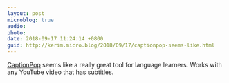 ```yaml
---
layout: post
microblog: true
audio: 
photo: 
date: 2018-09-17 11:24:14 +0800
guid: http://kerim.micro.blog/2018/09/17/captionpop-seems-like.html
---
```

[CaptionPop](https://www.captionpop.com/) seems like a really great tool for language learners. Works with any YouTube video that has subtitles. 
